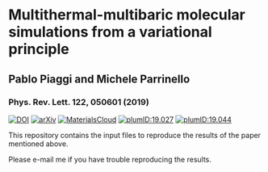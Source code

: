 # Multithermal-multibaric molecular simulations from a variational principle
## Pablo Piaggi and Michele Parrinello
### Phys. Rev. Lett. 122, 050601 (2019)
[![DOI](http://img.shields.io/badge/DOI-10.1103%2FPhysRevLett.122.050601-blue)](https://doi.org/10.1103/PhysRevLett.122.050601)
[![arXiv](http://img.shields.io/badge/arXiv-1811.08253-B31B1B.svg)](https://arxiv.org/abs/1811.08253)
[![MaterialsCloud](http://img.shields.io/badge/MaterialsCloud-10.24435%2Fmaterialscloud%3A2019.0016%2Fv3-%239ccbfc)](https://doi.org/10.24435/materialscloud:2019.0016/v3)
[![plumID:19.027](https://www.plumed-nest.org/eggs/19/027/badge.svg)](https://www.plumed-nest.org/eggs/19/027/)
[![plumID:19.044](https://www.plumed-nest.org/eggs/19/044/badge.svg)](https://www.plumed-nest.org/eggs/19/044/)

This repository contains the input files to reproduce the results of the paper mentioned above. 

Please e-mail me if you have trouble reproducing the results.

